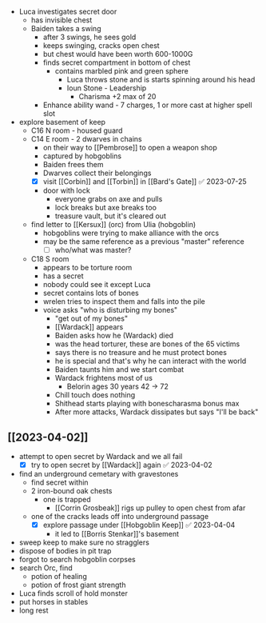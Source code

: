 - Luca investigates secret door
  - has invisible chest
  - Baiden takes a swing
    - after 3 swings, he sees gold
    - keeps swinging, cracks open chest
    - but chest would have been worth 600-1000G
    - finds secret compartment in bottom of chest
      - contains marbled pink and green sphere
        - Luca throws stone and is starts spinning around his head
        - Ioun Stone - Leadership
          - Charisma +2 max of 20
    - Enhance ability wand - 7 charges, 1 or more cast at higher spell slot
- explore basement of keep
  - C16 N room - housed guard
  - C14 E room - 2 dwarves in chains
    - on their way to [[Pembrose]] to open a weapon shop
    - captured by hobgoblins
    - Baiden frees them
    - Dwarves collect their belongings
    - [x] visit [[Corbin]] and [[Torbin]] in [[Bard's Gate]] ✅ 2023-07-25
    - door with lock
      - everyone grabs on axe and pulls
      - lock breaks but axe breaks too
      - treasure vault, but it's cleared out
  - find letter to [[Kersux]] (orc) from Ulia (hobgoblin)
    - hobgoblins were trying to make alliance with the orcs
    - may be the same reference as a previous "master" reference
      - [ ] who/what was master?
  - C18 S room
    - appears to be torture room
    - has a secret
    - nobody could see it except Luca
    - secret contains lots of bones
    - wrelen tries to inspect them and falls into the pile
    - voice asks "who is disturbing my bones"
      - "get out of my bones"
      - [[Wardack]] appears
      - Baiden asks how he (Wardack) died
      - was the head torturer, these are bones of the 65 victims
      - says there is no treasure and he must protect bones
      - he is special and that's why he can interact with the world
      - Baiden taunts him and we start combat
      - Wardack frightens most of us
        - Belorin ages 30 years 42 -> 72
      - Chill touch does nothing
      - Shithead starts playing with bonescharasma bonus max
      - After more attacks, Wardack dissipates but says "I'll be back"

## [[2023-04-02]]
- attempt to open secret by Wardack and we all fail
	- [x] try to open secret by [[Wardack]] again ✅ 2023-04-02
- find an underground cemetary with gravestones
	- find secret within
	- 2 iron-bound oak chests
		- one is trapped
			- [[Corrin Grosbeak]] rigs up pulley to open chest from afar
	- one of the cracks leads off into underground passage
		- [x] explore passage under [[Hobgoblin Keep]] ✅ 2023-04-04
			- it led to [[Borris Stenkar]]'s basement
- sweep keep to make sure no stragglers
- dispose of bodies in pit trap
- forgot to search hobgoblin corpses
- search Orc, find
	- potion of healing
	- potion of frost giant strength
- Luca finds scroll of hold monster
- put horses in stables
- long rest
